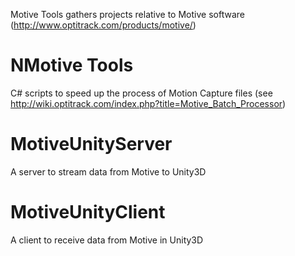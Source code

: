Motive Tools gathers projects relative to Motive software (http://www.optitrack.com/products/motive/)

# NMotive Tools
C# scripts to speed up the process of Motion Capture files (see http://wiki.optitrack.com/index.php?title=Motive_Batch_Processor)

# MotiveUnityServer
A server to stream data from Motive to Unity3D

# MotiveUnityClient
A client to receive data from Motive in Unity3D
